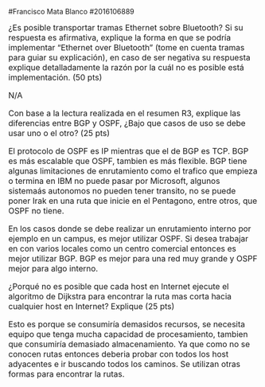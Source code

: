 #Francisco Mata Blanco
 #2016106889

  <font size = 3>
¿Es posible transportar tramas Ethernet sobre Bluetooth? Si su respuesta es afirmativa, explique la forma en que se podría implementar “Ethernet over Bluetooth” (tome en cuenta tramas para guiar su explicación), en caso de ser negativa su respuesta explique detalladamente la razón por la cuál no es posible está implementación. (50 pts)

N/A

Con base a la lectura realizada en el resumen R3, explique las diferencias entre BGP y OSPF, ¿Bajo que casos de uso se debe usar uno o el otro? (25 pts)

El protocolo de OSPF es IP mientras que el de BGP es TCP. BGP es más escalable que OSPF, tambien es más flexible. BGP tiene algunas limitaciones de enrutamiento como el trafico que empieza o termina en IBM no puede pasar por Microsoft, algunos sistemaás autonomos no pueden tener transito, no se puede poner Irak en una ruta que inicie en el Pentagono, entre otros, que OSPF no tiene. 

En los casos donde se debe realizar un enrutamiento interno por ejemplo en un campus, es mejor utilizar OSPF. Si desea trabajar en con varios locales como un centro comercial entonces es mejor utilizar BGP. BGP es mejor para una red muy grande y OSPF mejor para algo interno.

¿Porqué no es posible que cada host en Internet ejecute el algoritmo de Dijkstra para encontrar la ruta mas corta hacia cualquier host en Internet? Explique (25 pts)

Esto es porque se consumiría demasidos recursos, se necesita equipo que tenga mucha capacidad de procesamiento, tambien que consumiría demasiado almacenamiento. Ya que como no se conocen rutas entonces deberia probar con todos los host adyacentes e ir buscando todos los caminos.  Se utilizan otras formas para encontrar la rutas. 
    </font>